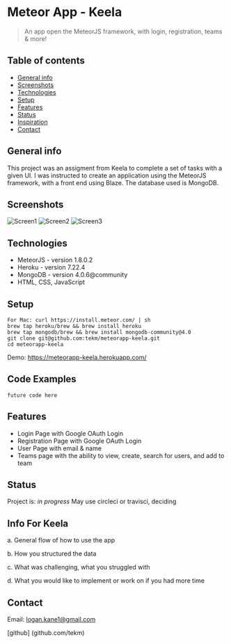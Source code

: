 # Meteor App - Keela
> An app open the MeteorJS framework, with login, registration, teams & more!

## Table of contents
* [General info](#general-info)
* [Screenshots](#screenshots)
* [Technologies](#technologies)
* [Setup](#setup)
* [Features](#features)
* [Status](#status)
* [Inspiration](#info-for-keela)
* [Contact](#contact)

## General info
This project was an assigment from Keela to complete a set of tasks with a given UI. I was instructed
to create an application using the MeteorJS framework, with a front end using Blaze. The database used is
MongoDB.

## Screenshots
![Screen1](./img/screenshot1.png)
![Screen2](./img/screenshot2.png)
![Screen3](./img/screenshot3.png)

## Technologies
* MeteorJS - version 1.8.0.2
* Heroku - version 7.22.4
* MongoDB - version 4.0.6@community
* HTML, CSS, JavaScript

## Setup
```
For Mac: curl https://install.meteor.com/ | sh
brew tap heroku/brew && brew install heroku
brew tap mongodb/brew && brew install mongodb-community@4.0
git clone git@github.com:tekm/meteorapp-keela.git
cd meteorapp-keela
```
Demo: https://meteorapp-keela.herokuapp.com/

## Code Examples
`future code here`

## Features
* Login Page with Google OAuth Login
* Registration Page with Google OAuth Login
* User Page with email & name
* Teams page with the ability to view, create, search for users, and add to team

## Status
Project is: _in progress_
May use circleci or travisci, deciding

## Info For Keela
a. General flow of how to use the app

b. How you structured the data

c. What was challenging, what you struggled with

d. What you would like to implement or work on if you had more time

## Contact
Email: logan.kane1@gmail.com

[github] (github.com/tekm)
